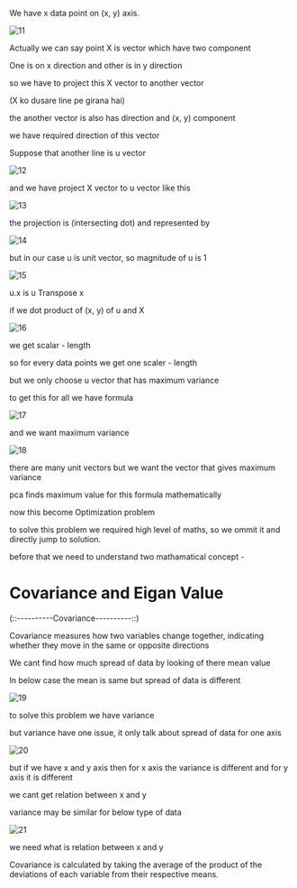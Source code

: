 We have x data point on (x, y) axis.

![11](https://github.com/user-attachments/assets/5208ec29-947c-46bc-bc50-1b6a73faccc3)

Actually we can say point X is vector which have two component

One is on x direction and other is in y direction

so we have to project this X vector to another vector

(X ko dusare line pe girana hai)

the another vector is also has direction and (x, y) component

we have required direction of this vector

Suppose that another line is u vector

![12](https://github.com/user-attachments/assets/8ca25343-b1ac-472d-b08d-124b58aaf3a9)

and we have project X vector to u vector like this 

![13](https://github.com/user-attachments/assets/1e81e077-0262-402e-9ba6-940f97391e76)

the projection is (intersecting dot) and represented by

![14](https://github.com/user-attachments/assets/d6379fc8-e228-475e-b6e5-6ad5d5f5d7f6)

but in our case u is unit vector, so magnitude of u is 1

![15](https://github.com/user-attachments/assets/b51666cf-461b-4ec3-ba0e-30b06021d313)

u.x is u Transpose x

if we dot product of (x, y) of u and X

![16](https://github.com/user-attachments/assets/bca57f53-1086-43af-b7a2-9c3fe2996d07)

we get scalar - length

so for every data points we get one scaler - length

but we only choose u vector that has maximum variance

to get this for all we have formula 

![17](https://github.com/user-attachments/assets/54112986-b07f-4e0b-b9d5-bb33389d6887)

and we want maximum variance 

![18](https://github.com/user-attachments/assets/d2a884fd-fda6-42b1-adf6-a377e4b23af1)

there are many unit vectors but we want the vector that gives maximum variance

pca finds maximum value for this formula mathematically

now this become Optimization problem

to solve this problem we required high level of maths, so we ommit it and directly jump to solution.

before that we need to understand two mathamatical concept - 


# Covariance and Eigan Value

(::----------Covariance----------::)

Covariance measures how two variables change together, indicating whether they move in the same or opposite directions

We cant find how much spread of data by looking of there mean value

In below case the mean is same but spread of data is different

![19](https://github.com/user-attachments/assets/2757a293-c2ef-4197-923f-7a26b059bef1)

to solve this problem we have variance

but variance have one issue, it only talk about spread of data for one axis

![20](https://github.com/user-attachments/assets/7c6f8b25-1b6b-465a-846a-487529b8dc11)

but if we have x and y axis then for x axis the variance is different and for y axis it is different

we cant get relation between x and y

variance may be similar for below type of data

![21](https://github.com/user-attachments/assets/2e69adda-45e9-4dee-b56b-95ddda506037)

we need what is relation between x and y

Covariance is calculated by taking the average of the product of the deviations of each variable from their respective means.
